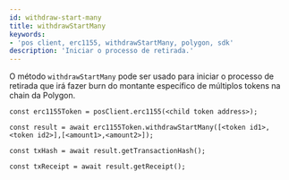 ```yaml
---
id: withdraw-start-many
title: withdrawStartMany
keywords:
- 'pos client, erc1155, withdrawStartMany, polygon, sdk'
description: 'Iniciar o processo de retirada.'
---
```


O método `withdrawStartMany` pode ser usado para iniciar o processo de retirada que irá fazer burn do montante específico de múltiplos tokens na chain da Polygon.

```
const erc1155Token = posClient.erc1155(<child token address>);

const result = await erc1155Token.withdrawStartMany([<token id1>, <token id2>],[<amount1>,<amount2>]);

const txHash = await result.getTransactionHash();

const txReceipt = await result.getReceipt();

```
